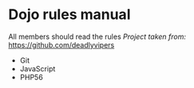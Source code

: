 # Dojo rules manual
All members should read the rules
*Project taken from:* https://github.com/deadlyvipers

* Git
* JavaScript
* PHP56